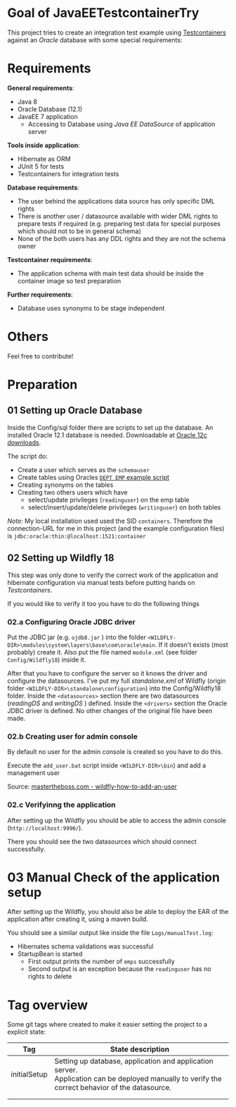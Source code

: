 # Goal of JavaEETestcontainerTry

This project tries to create an integration test example using [Testcontainers](https://github.com/testcontainers/testcontainers-java) against an _Oracle_ database with some special requirements:

# Requirements

**General requirements**:
* Java 8
* Oracle Database (12.1)
* JavaEE 7 application
  * Accessing to Database using _Java EE DataSource_ of application server

**Tools inside application**:
* Hibernate as ORM
* JUnit 5 for tests
* Testcontainers for integration tests

**Database requirements**:
* The user behind the applications data source has only specific DML rights
* There is another user / datasource available with wider DML rights to prepare tests if required (e.g. preparing
test data for special purposes which should not to be in general schema) 
* None of the both users has any DDL rights and they are not the schema owner

**Testcontainer requirements**:
* The application schema with main test data should be inside the container image so test preparation 

**Further requirements**:
* Database uses synonyms to be stage independent

# Others

Feel free to contribute!


# Preparation
## 01 Setting up Oracle Database
Inside the Config/sql folder there are scripts to set up the database.
An installed Oracle 12.1 database is needed. Downloadable at [Oracle 12c downloads](https://www.oracle.com/database/technologies/oracle12c-windows-downloads.html).

The script do:
* Create a user which serves as the `schemauser`
* Create tables using Oracles [`DEPT EMP` example script](https://livesql.oracle.com/apex/livesql/file/content_O5AEB2HE08PYEPTGCFLZU9YCV.html)
* Creating synonyms on the tables
* Creating two others users which have
    * select/update privileges (`readinguser`) on the emp table
    * select/insert/update/delete privileges (`writinguser`) on both tables
    
*Note:* My local installation used used the SID `containers`. Therefore the connection-URL for me in this project
(and the example configuration files) is `jdbc:oracle:thin:@localhost:1521:container`    
    
## 02 Setting up Wildfly 18
This step was only done to verify the correct work of the application and hibernate configuration
via manual tests before putting hands on _Testcontainers_.

If you would like to verify it too you have to do the following things

### 02.a Configuring Oracle JDBC driver ### 

Put the JDBC jar (e.g. `ojdb8.jar` ) into the folder `<WILDFLY-DIR>\modules\system\layers\base\com\oracle\main`.
If it doesn't exists (most probably) create it.
Also put the file named `module.xml` (see folder `Config/Wildfly18`) inside it.

After that you have to configure the server so it knows the driver and configure the datasources.
I've put my full _standalone.xml_ of Wildfly (origin folder `<WILDFLY-DIR>\standalone\configuration`)
into the Config/Wildfly18 folder.
Inside the `<datasources>` section there are two datasources (_readingDS_ and _writingDS_ ) defined.
Inside the `<drivers>` section the Oracle JDBC driver is defined.
No other changes of the original file have been made.

### 02.b Creating user for admin console ###

By default no user for the admin console is created so you have to do this.

Execute the `add_user.bat` script inside `<WILDFLY-DIR>\bin`) and add a management user

Source: [mastertheboss.com - wildfly-how-to-add-an-user](http://www.mastertheboss.com/jboss-server/jboss-script/wildfly-how-to-add-an-user )
 

### 02.c Verifyinng the application ###

After setting up the Wildfly you should be able to access the admin console (`http://localhost:9990/`).

There you should see the two datasources which should connect successfully.
 
 
# 03 Manual Check of the application setup 
After setting up the Wildfly, you should also be able to deploy the EAR of the
application after creating it, using a maven build.

You should see a similar output like inside the file `Logs/manualTest.log`:

* Hibernates schema validations was successful
* StartupBean is started
    * First output prints the number of `emps` successfully
    * Second output is an exception because the `readinguser` has no rights to delete


# Tag overview

Some git tags where created to make it easier setting the project to a explicit state:

| Tag          | State description                                                                                                                                           |
|--------------|-------------------------------------------------------------------------------------------------------------------------------------------------|
| initialSetup | Setting up database, application and application server. <br> Application can be deployed manually to verify the correct behavior of the datasource. |
|              |                                                                                                                                                 |
|              |                                                                                                                                                 |
